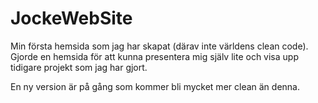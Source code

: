 # JockeWebSite
Min första hemsida som jag har skapat (därav inte världens clean code). 
Gjorde en hemsida för att kunna presentera mig själv lite och visa upp tidigare projekt som jag har gjort.

En ny version är på gång som kommer bli mycket mer clean än denna.
